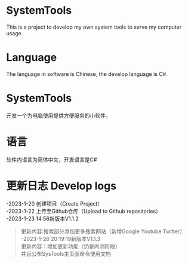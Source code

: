 # SystemTools
This is a project to develop my own system tools to serve my computer usage.
# Language
The language in software is Chinese, the develop language is C#.


# SystemTools
开发一个为电脑使用提供方便服务的小软件。
# 语言
软件内语言为简体中文，开发语言是C#

# 更新日志 Develop logs
-2023-1-20 创建项目（Create Project）<br>
-2023-1-22 上传至Github仓库（Upload to Github repositories）<br>
-2023-1-23 14:56新版本V1.1.2<br>
>更新内容:搜索部分添加更多搜索网站（新增Google Youtube Twitter）<br>
-2023-1-26 20:19:19新版本V1.1.3<br>
>更新内容：增加更新功能（仍是内测阶段）<br>
>并且公布SysTools主页面命令使用文档<br>
